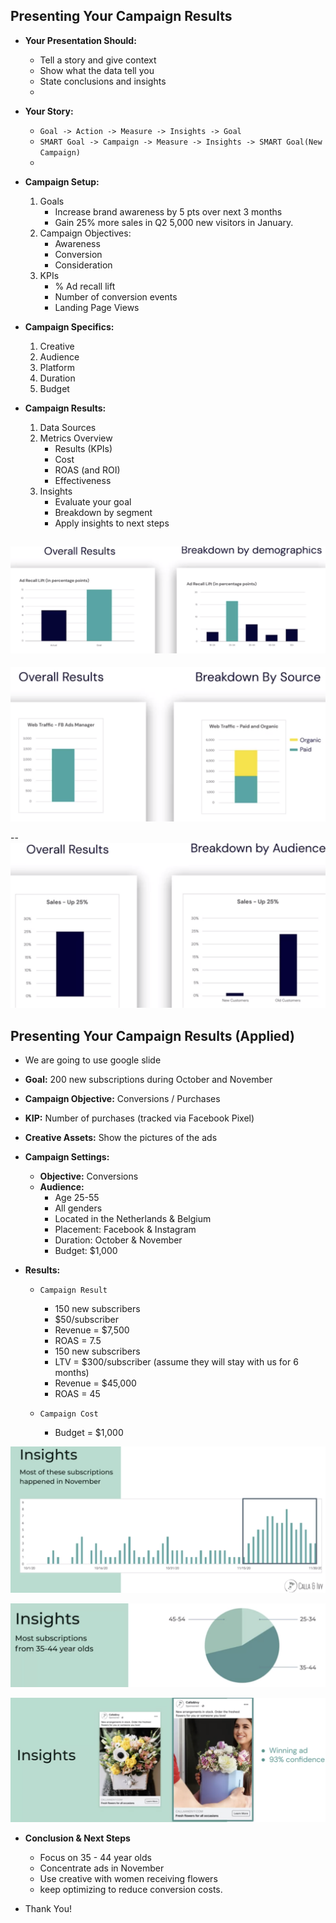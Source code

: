 ## Presenting Your Campaign Results

- **Your Presentation Should:**
  - Tell a story and give context
  - Show what the data tell you
  - State conclusions and insights
  -
- **Your Story:**
  - `Goal -> Action -> Measure -> Insights -> Goal`
  - `SMART Goal -> Campaign -> Measure -> Insights -> SMART Goal(New Campaign)`
  -
- **Campaign Setup:**
  1. Goals
     - Increase brand awareness by 5 pts over next 3 months
     - Gain 25% more sales in Q2 5,000 new visitors in January.
  2. Campaign Objectives:
     - Awareness
     - Conversion
     - Consideration
  3. KPIs
     - % Ad recall lift
     - Number of conversion events
     - Landing Page Views
- **Campaign Specifics:**

  1. Creative
  2. Audience
  3. Platform
  4. Duration
  5. Budget

- **Campaign Results:**
  1. Data Sources
  2. Metrics Overview
     - Results (KPIs)
     - Cost
     - ROAS (and ROI)
     - Effectiveness
  3. Insights
     - Evaluate your goal
     - Breakdown by segment
     - Apply insights to next steps

## ![insight1](insight1.png)

![betterOrganic](betterOrganic.png)

--
![oldcustomers](oldcustomers.png)

## Presenting Your Campaign Results (Applied)

- We are going to use google slide
- **Goal:** 200 new subscriptions during October and November
- **Campaign Objective:** Conversions / Purchases
- **KIP:** Number of purchases (tracked via Facebook Pixel)
- **Creative Assets:** Show the pictures of the ads
- **Campaign Settings:**
  - **Objective:** Conversions
  - **Audience:**
    - Age 25-55
    - All genders
    - Located in the Netherlands & Belgium
    - Placement: Facebook & Instagram
    - Duration: October & November
    - Budget: $1,000
- **Results:**

  - `Campaign Result`

    - 150 new subscribers
    - $50/subscriber
    - Revenue = $7,500
    - ROAS = 7.5
    - 150 new subscribers
    - LTV = $300/subscriber (assume they will stay with us for 6 months)
    - Revenue = $45,000
    - ROAS = 45

  - `Campaign Cost`
    - Budget = $1,000

![insightSum](insightSum.png)

![mostwomen](mostwomen.png)

![winningimg](winningimg.png)

- **Conclusion & Next Steps**

  - Focus on 35 - 44 year olds
  - Concentrate ads in November
  - Use creative with women receiving flowers
  - keep optimizing to reduce conversion costs.

- Thank You!
